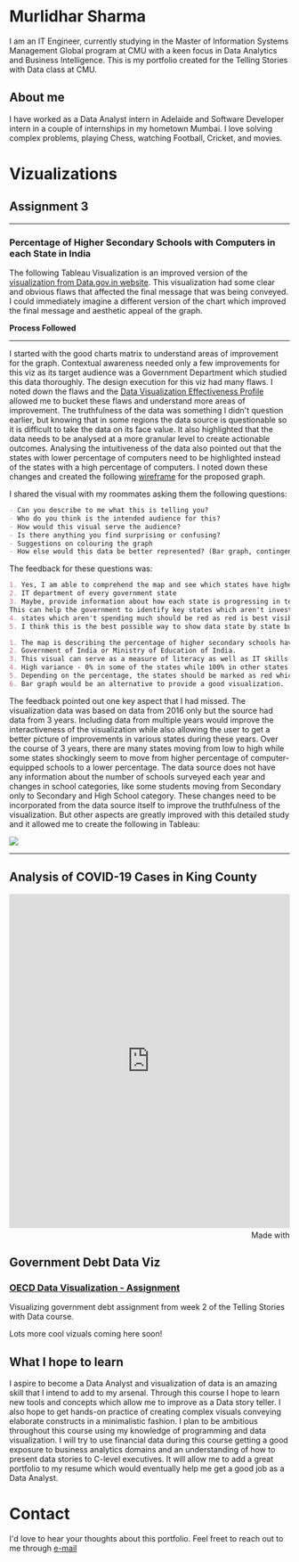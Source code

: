 # Murlidhar Sharma
I am an IT Engineer, currently studying in the Master of Information Systems Management Global program at CMU with a keen focus in Data Analytics and Business Intelligence. This is my portfolio created for the Telling Stories with Data class at CMU.

## About me
I have worked as a Data Analyst intern in Adelaide and Software Developer intern in a couple of internships in my hometown Mumbai.
I love solving complex problems, playing Chess, watching Football, Cricket, and movies. 

# Vizualizations

## Assignment 3
______
### Percentage of Higher Secondary Schools with Computers in each State in India

The following Tableau Visualization is an improved version of the [visualization from Data.gov.in website](https://data.gov.in/major-indicator/percentage-schools-computers). This visualization had some clear and obvious flaws that affected the final message that was being conveyed. I could immediately imagine a different version of the chart which improved the final message and aesthetic appeal of the graph. 

__Process Followed__

---

I started with the good charts matrix to understand areas of improvement for the graph. Contextual awareness needed only a few improvements for this viz as its target audience was a Government Department which studied this data thoroughly. The design execution for this viz had many flaws. I noted down the flaws and the [Data Visualization Effectiveness Profile](http://www.perceptualedge.com/articles/visual_business_intelligence/data_visualization_effectiveness_profile.pdf) allowed me to bucket these flaws and understand more areas of improvement. The truthfulness of the data was something I didn't question earlier, but knowing that in some regions the data source is questionable so it is difficult to take the data on its face value. It also highlighted that the data needs to be analysed at a more granular level to create actionable outcomes. Analysing the intuitiveness of the data also pointed out that the states with lower percentage of computers need to be highlighted instead of the states with a high percentage of computers. I noted down these changes and created the following [wireframe](https://drive.google.com/file/d/13cbaSyjnx-4aGqIaIz3Te6JrbRPa4WuL/view?usp=sharing) for the proposed graph. 

I shared the visual with my roommates asking them the following questions: 
``` markdown
- Can you describe to me what this is telling you?
- Who do you think is the intended audience for this?
- How would this visual serve the audience?
- Is there anything you find surprising or confusing?
- Suggestions on colouring the graph
- How else would this data be better represented? (Bar graph, contingency table or something else)
```
The feedback for these questions was: 
``` markdown
1. Yes, I am able to comprehend the map and see which states have higher secondary schools with computers and which do not.
2. IT department of every government state
3. Maybe, provide information about how each state is progressing in terms of educating young children and may even give us prediction children of which states will have higher literacy levels in terms of technology and which states aren't investing much in education.
This can help the government to identify key states which aren't investing much in the education sector and therefore, make the required changes in the old policies or launch new policies for the overall development of the country.
4. states which aren't spending much should be red as red is best visible to naked eye and shows warning sign as well. Blue - for states which are doing good
5. I think this is the best possible way to show data state by state but if county data would be possible, it would have been amazing.

1. The map is describing the percentage of higher secondary schools having computers in the Indian States.
2. Government of India or Ministry of Education of India.
3. This visual can serve as a measure of literacy as well as IT skills in Indian youth. Further, this can be an eye-opener for the Indian government to introduce IT education in higher secondary schools as IT is the future.
4. High variance - 0% in some of the states while 100% in other states.
5. Depending on the percentage, the states should be marked as red which have below 30%, amber for 30%-70%, and green for 70% and above.
6. Bar graph would be an alternative to provide a good visualization.
```
The feedback pointed out one key aspect that I had missed. The visualization data was based on data from 2016 only but the source had data from 3 years. Including data from multiple years would improve the interactiveness of the visualization while also allowing the user to get a better picture of improvements in various states during these years. Over the course of 3 years, there are many states moving from low to high while some states shockingly seem to move from higher percentage of computer-equipped schools to a lower percentage. The data source does not have any information about the number of schools surveyed each year and changes in school categories, like some students moving from Secondary only to Secondary and High School category. These changes need to be incorporated from the data source itself to improve the truthfulness of the visualization. But other aspects are greatly improved with this detailed study and it allowed me to create the following in Tableau: 

<div class='tableauPlaceholder' id='viz1613954458570' style='position: relative'>
   <noscript><a href='#'><img alt=' ' src='https:&#47;&#47;public.tableau.com&#47;static&#47;images&#47;Se&#47;SecondarySchoolswithComputers&#47;Dashboard1&#47;1_rss.png' style='border: none' /></a></noscript>
   <object class='tableauViz'  style='display:none;'>
      <param name='host_url' value='https%3A%2F%2Fpublic.tableau.com%2F' />
      <param name='embed_code_version' value='3' />
      <param name='site_root' value='' />
      <param name='name' value='SecondarySchoolswithComputers&#47;Dashboard1' />
      <param name='tabs' value='no' />
      <param name='toolbar' value='yes' />
      <param name='static_image' value='https:&#47;&#47;public.tableau.com&#47;static&#47;images&#47;Se&#47;SecondarySchoolswithComputers&#47;Dashboard1&#47;1.png' />
      <param name='animate_transition' value='yes' />
      <param name='display_static_image' value='yes' />
      <param name='display_spinner' value='yes' />
      <param name='display_overlay' value='yes' />
      <param name='display_count' value='yes' />
      <param name='language' value='en' />
      <param name='filter' value='publish=yes' />
   </object>
</div>
<script type='text/javascript'>                    var divElement = document.getElementById('viz1613954458570');                    var vizElement = divElement.getElementsByTagName('object')[0];                    if ( divElement.offsetWidth > 800 ) { vizElement.style.width='1000px';vizElement.style.height='927px';} else if ( divElement.offsetWidth > 500 ) { vizElement.style.width='1000px';vizElement.style.height='927px';} else { vizElement.style.width='100%';vizElement.style.height='877px';}                     var scriptElement = document.createElement('script');                    scriptElement.src = 'https://public.tableau.com/javascripts/api/viz_v1.js';                    vizElement.parentNode.insertBefore(scriptElement, vizElement);                </script>

---

## Analysis of COVID-19 Cases in King County

<iframe src='https://flo.uri.sh/visualisation/5255858/embed' title='Interactive or visual content' frameborder='0' scrolling='no' style='width:100%;height:600px;' sandbox='allow-same-origin allow-forms allow-scripts allow-downloads allow-popups allow-popups-to-escape-sandbox allow-top-navigation-by-user-activation'></iframe><div style='width:100%!;margin-top:4px!important;text-align:right!important;'><a class='flourish-credit' href='https://public.flourish.studio/visualisation/5255858/?utm_source=embed&utm_campaign=visualisation/5255858' target='_top' style='text-decoration:none!important'><img alt='Made with Flourish' src='https://public.flourish.studio/resources/made_with_flourish.svg' style='width:105px!important;height:16px!important;border:none!important;margin:0!important;'> </a></div>

## Government Debt Data Viz
### [OECD Data Visualization - Assignment](/viz2.md)
Visualizing government debt assignment from week 2 of the Telling Stories with Data course.

Lots more cool vizuals coming here soon!

## What I hope to learn
I aspire to become a Data Analyst and visualization of data is an amazing skill that I intend to add to my arsenal. Through this course I hope to learn new tools and concepts which allow me to improve as a Data story teller. I also hope to get hands-on practice of creating complex visuals conveying elaborate constructs in a minimalistic fashion. I plan to be ambitious throughout this course using my knowledge of programming and data visualization. I will try to use financial data during this course getting a good exposure to business analytics domains and an understanding of how to present data stories to C-level executives. It will allow me to add a great portfolio to my resume which would eventually help me get a good job as a Data Analyst. 


# Contact
I'd love to hear your thoughts about this portfolio. Feel freet to reach out to me through [e-mail](murlisharma@cmu.edu)
